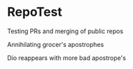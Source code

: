 # RepoTest
Testing PRs and merging of public repos

Annihilating grocer's apostrophes

Dio reappears with more bad apostrope's
